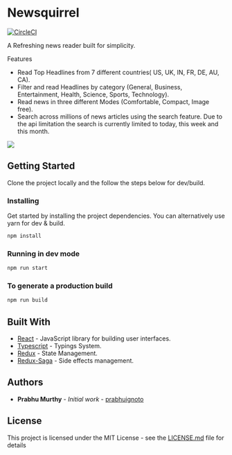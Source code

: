 # Newsquirrel 
[![CircleCI](https://circleci.com/gh/prabhuignoto/newsquirrel.svg?style=svg)](https://circleci.com/gh/prabhuignoto/newsquirrel)

A Refreshing news reader built for simplicity.

Features
* Read Top Headlines from 7 different countries( US, UK, IN, FR, DE, AU, CA).
* Filter and read Headlines by category (General, Business, Entertainment, Health, Science, Sports, Technology).
* Read news in three different Modes (Comfortable, Compact, Image free).
* Search across millions of news articles using the search feature. Due to the api limitation the search is currently limited to today, this week and this month.

![](2018-08-16-10-25-50.png)

## Getting Started

Clone the project locally and the follow the steps below for dev/build.

### Installing
Get started by installing the project dependencies. You can alternatively use yarn for dev & build.

```javascript
npm install
```

### Running in dev mode

```javascript
npm run start
```

### To generate a production build

```javascript
npm run build
```

## Built With

* [React](https://github.com/facebook/react) -  JavaScript library for building user interfaces.
* [Typescript](https://github.com/Microsoft/TypeScript) - Typings System.
* [Redux](https://github.com/reduxjs/redux) - State Management.
* [Redux-Saga](https://github.com/redux-saga/redux-saga) - Side effects management.

## Authors

* **Prabhu Murthy** - *Initial work* - [prabhuignoto](https://github.com/prabhuignoto)

## License

This project is licensed under the MIT License - see the [LICENSE.md](LICENSE.md) file for details